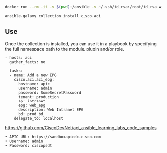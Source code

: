 
```bash
docker run --rm -it -v $(pwd):/ansible -v ~/.ssh/id_rsa:/root/id_rsa willhallonline/ansible:latest /bin/sh

ansible-galaxy collection install cisco.aci
```

## Use
Once the collection is installed, you can use it in a playbook by specifying the full namespace path to the module, plugin and/or role.

```
- hosts: aci
  gather_facts: no

  tasks:
  - name: Add a new EPG
    cisco.aci.aci_epg:
      hostname: apic
      username: admin
      password: SomeSecretPassword
      tenant: production
      ap: intranet
      epg: web_epg
      description: Web Intranet EPG
      bd: prod_bd
    delegate_to: localhost
```

https://github.com/CiscoDevNet/aci_ansible_learning_labs_code_samples

	• APIC URL: https://sandboxapicdc.cisco.com
	• Username: admin 
	• Password: ciscopsdt
